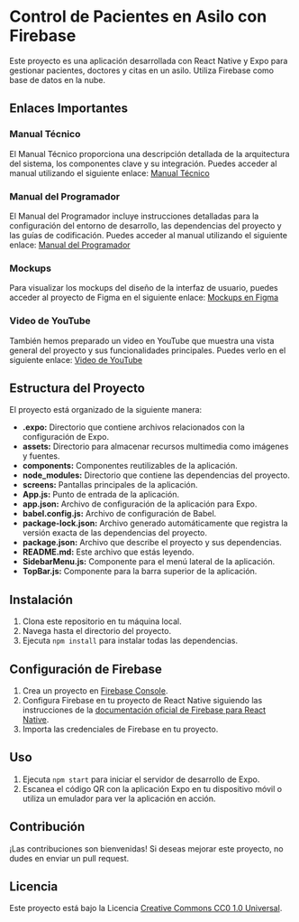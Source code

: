 # Control de Pacientes en Asilo con Firebase

Este proyecto es una aplicación desarrollada con React Native y Expo para gestionar pacientes, doctores y citas en un asilo. Utiliza Firebase como base de datos en la nube.

## Enlaces Importantes

### Manual Técnico
El Manual Técnico proporciona una descripción detallada de la arquitectura del sistema, los componentes clave y su integración. Puedes acceder al manual utilizando el siguiente enlace:
[Manual Técnico](https://udbedu-my.sharepoint.com/:w:/g/personal/lr230079_alumno_udb_edu_sv/Eb6BICqOkoxNva5R8dswRj4BMgv8stGMhmqqodg4E2x76A?e=nb3Clf)

### Manual del Programador
El Manual del Programador incluye instrucciones detalladas para la configuración del entorno de desarrollo, las dependencias del proyecto y las guías de codificación. Puedes acceder al manual utilizando el siguiente enlace:
[Manual del Programador](https://udbedu-my.sharepoint.com/:w:/g/personal/lr230079_alumno_udb_edu_sv/Ed8Y4IHivrlPunr6roFylsMBk3UQ82d8mSfC3k1UUFcYsA?e=sYaYbK)

### Mockups
Para visualizar los mockups del diseño de la interfaz de usuario, puedes acceder al proyecto de Figma en el siguiente enlace:
[Mockups en Figma](https://www.figma.com/design/agESDXb2sEYOZINj3owBnW/DB?node-id=0-1&t=tCn2BcnU00stAunJ-1)

### Video de YouTube
También hemos preparado un video en YouTube que muestra una vista general del proyecto y sus funcionalidades principales. Puedes verlo en el siguiente enlace:
[Video de YouTube](https://www.youtube.com/watch?v=wLyDXM_Exeg)

## Estructura del Proyecto

El proyecto está organizado de la siguiente manera:

- **.expo:** Directorio que contiene archivos relacionados con la configuración de Expo.
- **assets:** Directorio para almacenar recursos multimedia como imágenes y fuentes.
- **components:** Componentes reutilizables de la aplicación.
- **node_modules:** Directorio que contiene las dependencias del proyecto.
- **screens:** Pantallas principales de la aplicación.
- **App.js:** Punto de entrada de la aplicación.
- **app.json:** Archivo de configuración de la aplicación para Expo.
- **babel.config.js:** Archivo de configuración de Babel.
- **package-lock.json:** Archivo generado automáticamente que registra la versión exacta de las dependencias del proyecto.
- **package.json:** Archivo que describe el proyecto y sus dependencias.
- **README.md:** Este archivo que estás leyendo.
- **SidebarMenu.js:** Componente para el menú lateral de la aplicación.
- **TopBar.js:** Componente para la barra superior de la aplicación.

## Instalación

1. Clona este repositorio en tu máquina local.
2. Navega hasta el directorio del proyecto.
3. Ejecuta `npm install` para instalar todas las dependencias.

## Configuración de Firebase

1. Crea un proyecto en [Firebase Console](https://console.firebase.google.com/).
2. Configura Firebase en tu proyecto de React Native siguiendo las instrucciones de la [documentación oficial de Firebase para React Native](https://rnfirebase.io/).
3. Importa las credenciales de Firebase en tu proyecto.

## Uso

1. Ejecuta `npm start` para iniciar el servidor de desarrollo de Expo.
2. Escanea el código QR con la aplicación Expo en tu dispositivo móvil o utiliza un emulador para ver la aplicación en acción.

## Contribución

¡Las contribuciones son bienvenidas! Si deseas mejorar este proyecto, no dudes en enviar un pull request.

## Licencia

Este proyecto está bajo la Licencia [Creative Commons CC0 1.0 Universal](https://creativecommons.org/publicdomain/zero/1.0/deed.es).
